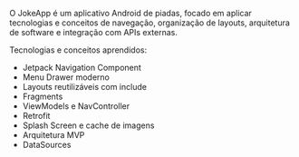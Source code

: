 O JokeApp é um aplicativo Android de piadas, focado em aplicar tecnologias e conceitos de navegação, organização de layouts, arquitetura de software e integração com APIs externas.

Tecnologias e conceitos aprendidos:

- Jetpack Navigation Component
- Menu Drawer moderno
- Layouts reutilizáveis com include
- Fragments
- ViewModels e NavController
- Retrofit
- Splash Screen e cache de imagens
- Arquitetura MVP
- DataSources
